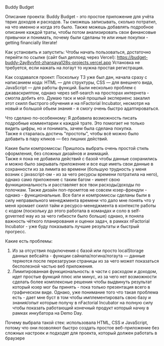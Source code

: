 Buddy Budget

Описание проекта: Buddy Budget - это простое приложение для учёта тврих доходов и расходов. Ты сможешь записывать, сколько потратил, на что именно и когда это было. Также можешь добавлять подробное описание каждой траты, чтобы потом анализировать свои финансовые привычки и понимать, почему были сделаны те или иные покупки - getting financially literate! 

Как установить и запустить: Чтобы начать пользоваться, достаточно перейти по ссылке (сайт был деплоед через Vercel): https://budget-buddy-2ay8vvfnt-zhansaya128s-projects.vercel.app 
Установка не требуется, если нажать на логаут то нужна простая регистрация. 

Как создавался проект: Поскольку ТЗ уже был дан, начала сразу с написанием кода: HTML — для структуры, CSS — для внешнего вида, JavaScript — для работы функций. Были несколько проблем с джаваскриптом, однако через self-search на просторах интернета - смогла добить его. Думаю таск и мой прошлый экспериенс закалил этот скилл быстрого обучения и на nFactorial Incubator, несмотря на новый и большой обьем знания - я смогу очень быстро адаптироваться. 

Что сделано по-особенному: Я добавила возможность писать подробные комментарии к каждой трате. Это помогает не только видеть цифры, но и понимать, зачем была сделана покупка.  
Также я старалась достичь "простоты", чтобы всё можно было добавить в пару кликов — без лишних действий. 

Какие были компромиссы: Пришлось выбрать очень простой стиль оформления, без сложных дизайнов и анимаций.  
Также я пока не добавила действий с базой чтобы данные сохранились и можно было закрывать приложение и все еще иметь свои данные в сохранности из за лимита во времени (большую трудность у меня возник с javascript-ом - из за чего ресурсы времени потратила на него), однако само приложение с таким багом - имеет свою функициональность и расставляет все твои расходы/доходы по полочкам. 
Также дизайн поп-промптов не совсем юзер-френдли - однако - функциональные. Все баги и компромиссы сделаны были в силу неправильного менеджмента времени что дало мне понять что у меня хромает скилл тайм и ресурсо-менеджмента в контексте работы с кодом (поскольку до этого работала в командах и соло в self-governed way из за чего гибкости было больше) однако, я поняла важность чёткого планирования и оценки задач, в рамках nFactorial Incubator - уже буду показывать лучшие результаты и быстрый прогресс. 

Какие есть проблемы: 
1. Из за отсуствия подключения с базой или просто localStorage данных вебсайта - функции сайнапа/логина/логаута — данные теряются после перезагрузки страницы из за чего может показаться бесполезной частью веб приложения. 
2. Лимитированная функциональность: в части с расходом и доходом, идет простые функций плюс или минус, из за чего нет возможности сделать более комплексные решения чтобы выдвинуть результат который юзер мог бы принять - пока только презентация всего в графическом виде. 
Однако, уже понимание того что такая проблема есть - дает мне буст в том чтобы имплементировать свою базу и знания/опыт которые получу в nFactorial Incubator на полную силу чтобы показать работающий конечный продукт который начну в рамках инкубатора на Demo Day. 

Почему выбрала такой стек: использовала HTML, CSS и JavaScript, потому что они позволяют быстро создать простое веб-приложение без сложных настроек и подходят для проекта, который должен работать в браузере
